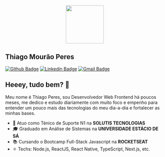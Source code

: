 <h1 align="center">
    <img src="https://piskel-imgstore-b.appspot.com/img/b09ada97-c2e2-11ea-814b-075e685e0236.gif" width="120px" /><br>
</h1>

## Thiago Mourão Peres

[![Github Badge](https://img.shields.io/badge/-Github-000?style=flat-square&logo=Github&logoColor=white&link=https://github.com/thiagoperesbr)](https://github.com/thiagoperesbr)
[![Linkedin Badge](https://img.shields.io/badge/-LinkedIn-blue?style=flat-square&logo=Linkedin&logoColor=white&link=https://www.linkedin.com/in/thiagoperes/)](https://www.linkedin.com/in/thiagoperes/)
[![Gmail Badge](https://img.shields.io/badge/-Gmail-c14438?style=flat-square&logo=Gmail&logoColor=white&link=mailto:thiago.mourao.peres@gmail.com)](mailto:thiago.mourao.peres@gmail.com)

## Heeey, tudo bem?  👋

Meu nome é Thiago Peres, sou Desenvolvedor Web Frontend há poucos meses, me dedico e estudo diariamente com muito foco e empenho para entender um pouco mais das tecnologias do meu dia-a-dia e fortalecer as minhas bases.

- 💼 Atuo como Ténico de Suporte N1 na **SOLUTIS TECNOLOGIAS**
- 🎓 Graduado em Análise de Sistemas na **UNIVERSIDADE ESTÁCIO DE SÁ**
- 📚 Cursando o Bootcamp Full-Stack Javascript na **ROCKETSEAT**
- ⚛ Techs: Node.js, ReactJS, React Native, TypeScript, Next.js, etc.
